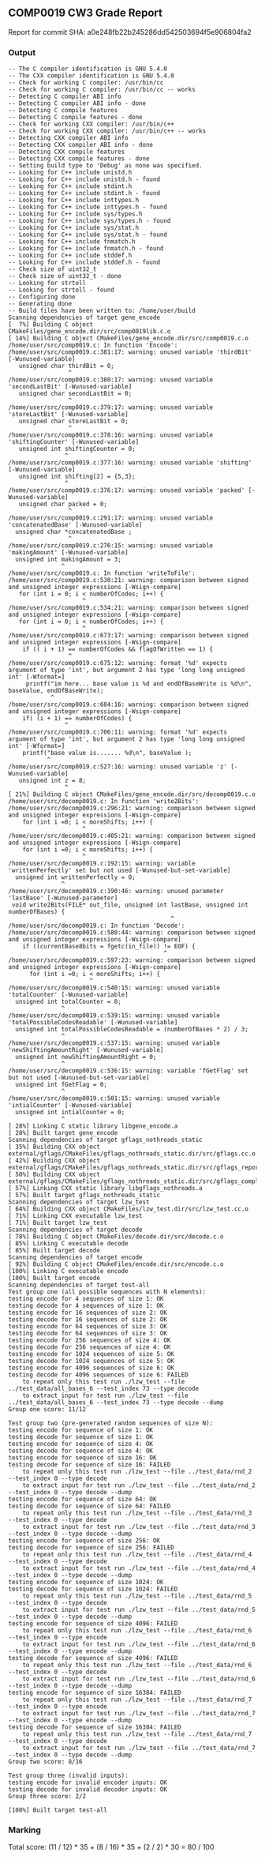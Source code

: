 ## COMP0019 CW3 Grade Report
Report for commit SHA: a0e248fb22b245286dd542503694f5e906804fa2

### Output


    -- The C compiler identification is GNU 5.4.0
    -- The CXX compiler identification is GNU 5.4.0
    -- Check for working C compiler: /usr/bin/cc
    -- Check for working C compiler: /usr/bin/cc -- works
    -- Detecting C compiler ABI info
    -- Detecting C compiler ABI info - done
    -- Detecting C compile features
    -- Detecting C compile features - done
    -- Check for working CXX compiler: /usr/bin/c++
    -- Check for working CXX compiler: /usr/bin/c++ -- works
    -- Detecting CXX compiler ABI info
    -- Detecting CXX compiler ABI info - done
    -- Detecting CXX compile features
    -- Detecting CXX compile features - done
    -- Setting build type to 'Debug' as none was specified.
    -- Looking for C++ include unistd.h
    -- Looking for C++ include unistd.h - found
    -- Looking for C++ include stdint.h
    -- Looking for C++ include stdint.h - found
    -- Looking for C++ include inttypes.h
    -- Looking for C++ include inttypes.h - found
    -- Looking for C++ include sys/types.h
    -- Looking for C++ include sys/types.h - found
    -- Looking for C++ include sys/stat.h
    -- Looking for C++ include sys/stat.h - found
    -- Looking for C++ include fnmatch.h
    -- Looking for C++ include fnmatch.h - found
    -- Looking for C++ include stddef.h
    -- Looking for C++ include stddef.h - found
    -- Check size of uint32_t
    -- Check size of uint32_t - done
    -- Looking for strtoll
    -- Looking for strtoll - found
    -- Configuring done
    -- Generating done
    -- Build files have been written to: /home/user/build
    Scanning dependencies of target gene_encode
    [  7%] Building C object CMakeFiles/gene_encode.dir/src/comp0019lib.c.o
    [ 14%] Building C object CMakeFiles/gene_encode.dir/src/comp0019.c.o
    /home/user/src/comp0019.c: In function 'Encode':
    /home/user/src/comp0019.c:381:17: warning: unused variable 'thirdBit' [-Wunused-variable]
       unsigned char thirdBit = 0;
                     ^
    /home/user/src/comp0019.c:380:17: warning: unused variable 'secondLastBit' [-Wunused-variable]
       unsigned char secondLastBit = 0;
                     ^
    /home/user/src/comp0019.c:379:17: warning: unused variable 'storeLastBit' [-Wunused-variable]
       unsigned char storeLastBit = 0;
                     ^
    /home/user/src/comp0019.c:378:16: warning: unused variable 'shiftingCounter' [-Wunused-variable]
       unsigned int shiftingCounter = 0;
                    ^
    /home/user/src/comp0019.c:377:16: warning: unused variable 'shifting' [-Wunused-variable]
       unsigned int shifting[2] = {5,3};
                    ^
    /home/user/src/comp0019.c:376:17: warning: unused variable 'packed' [-Wunused-variable]
       unsigned char packed = 0;
                     ^
    /home/user/src/comp0019.c:291:17: warning: unused variable 'concatenatedBase' [-Wunused-variable]
      unsigned char *concatenatedBase ;
                     ^
    /home/user/src/comp0019.c:276:15: warning: unused variable 'makingAmount' [-Wunused-variable]
      unsigned int makingAmount = 3;
                   ^
    /home/user/src/comp0019.c: In function 'writeToFile':
    /home/user/src/comp0019.c:530:21: warning: comparison between signed and unsigned integer expressions [-Wsign-compare]
       for (int i = 0; i < numberOfCodes; i++) {
                         ^
    /home/user/src/comp0019.c:534:21: warning: comparison between signed and unsigned integer expressions [-Wsign-compare]
       for (int i = 0; i < numberOfCodes; i++) {
                         ^
    /home/user/src/comp0019.c:673:17: warning: comparison between signed and unsigned integer expressions [-Wsign-compare]
        if (( i + 1) == numberOfCodes && flagOfWritten == 1) {
                     ^
    /home/user/src/comp0019.c:675:12: warning: format '%d' expects argument of type 'int', but argument 2 has type 'long long unsigned int' [-Wformat=]
         printf("im here... base value is %d and endOfBaseWrite is %d\n", baseValue, endOfBaseWrite);
                ^
    /home/user/src/comp0019.c:684:16: warning: comparison between signed and unsigned integer expressions [-Wsign-compare]
        if( (i + 1) == numberOfCodes) {
                    ^
    /home/user/src/comp0019.c:706:11: warning: format '%d' expects argument of type 'int', but argument 2 has type 'long long unsigned int' [-Wformat=]
        printf("base value is....... %d\n", baseValue );
               ^
    /home/user/src/comp0019.c:527:16: warning: unused variable 'z' [-Wunused-variable]
       unsigned int z = 8;
                    ^
    [ 21%] Building C object CMakeFiles/gene_encode.dir/src/decomp0019.c.o
    /home/user/src/decomp0019.c: In function 'write2Bits':
    /home/user/src/decomp0019.c:296:21: warning: comparison between signed and unsigned integer expressions [-Wsign-compare]
        for (int i =0; i < moreShifts; i++) {
                         ^
    /home/user/src/decomp0019.c:405:21: warning: comparison between signed and unsigned integer expressions [-Wsign-compare]
        for (int i =0; i < moreShifts; i++) {
                         ^
    /home/user/src/decomp0019.c:192:15: warning: variable 'writtenPerfectly' set but not used [-Wunused-but-set-variable]
      unsigned int writtenPerfectly = 0;
                   ^
    /home/user/src/decomp0019.c:190:46: warning: unused parameter 'lastBase' [-Wunused-parameter]
     void write2Bits(FILE* out_file, unsigned int lastBase, unsigned int numberOfBases) {
                                                  ^
    /home/user/src/decomp0019.c: In function 'Decode':
    /home/user/src/decomp0019.c:580:44: warning: comparison between signed and unsigned integer expressions [-Wsign-compare]
        if ((currentBase8bits = fgetc(in_file)) != EOF) {
                                                ^
    /home/user/src/decomp0019.c:597:23: warning: comparison between signed and unsigned integer expressions [-Wsign-compare]
          for (int i =0; i < moreShifts; i++) {
                           ^
    /home/user/src/decomp0019.c:540:15: warning: unused variable 'totalCounter' [-Wunused-variable]
      unsigned int totalCounter = 0;
                   ^
    /home/user/src/decomp0019.c:539:15: warning: unused variable 'totalPossibleCodesReadable' [-Wunused-variable]
      unsigned int totalPossibleCodesReadable = (numberOfBases * 2) / 3;
                   ^
    /home/user/src/decomp0019.c:537:15: warning: unused variable 'newShiftingAmountRight' [-Wunused-variable]
      unsigned int newShiftingAmountRight = 0;
                   ^
    /home/user/src/decomp0019.c:536:15: warning: variable 'fGetFlag' set but not used [-Wunused-but-set-variable]
      unsigned int fGetFlag = 0;
                   ^
    /home/user/src/decomp0019.c:501:15: warning: unused variable 'intialCounter' [-Wunused-variable]
      unsigned int intialCounter = 0;
                   ^
    [ 28%] Linking C static library libgene_encode.a
    [ 28%] Built target gene_encode
    Scanning dependencies of target gflags_nothreads_static
    [ 35%] Building CXX object external/gflags/CMakeFiles/gflags_nothreads_static.dir/src/gflags.cc.o
    [ 42%] Building CXX object external/gflags/CMakeFiles/gflags_nothreads_static.dir/src/gflags_reporting.cc.o
    [ 50%] Building CXX object external/gflags/CMakeFiles/gflags_nothreads_static.dir/src/gflags_completions.cc.o
    [ 57%] Linking CXX static library libgflags_nothreads.a
    [ 57%] Built target gflags_nothreads_static
    Scanning dependencies of target lzw_test
    [ 64%] Building CXX object CMakeFiles/lzw_test.dir/src/lzw_test.cc.o
    [ 71%] Linking CXX executable lzw_test
    [ 71%] Built target lzw_test
    Scanning dependencies of target decode
    [ 78%] Building C object CMakeFiles/decode.dir/src/decode.c.o
    [ 85%] Linking C executable decode
    [ 85%] Built target decode
    Scanning dependencies of target encode
    [ 92%] Building C object CMakeFiles/encode.dir/src/encode.c.o
    [100%] Linking C executable encode
    [100%] Built target encode
    Scanning dependencies of target test-all
    Test group one (all possible sequences with N elements):
    testing encode for 4 sequences of size 1: OK
    testing decode for 4 sequences of size 1: OK
    testing encode for 16 sequences of size 2: OK
    testing decode for 16 sequences of size 2: OK
    testing encode for 64 sequences of size 3: OK
    testing decode for 64 sequences of size 3: OK
    testing encode for 256 sequences of size 4: OK
    testing decode for 256 sequences of size 4: OK
    testing encode for 1024 sequences of size 5: OK
    testing decode for 1024 sequences of size 5: OK
    testing encode for 4096 sequences of size 6: OK
    testing decode for 4096 sequences of size 6: FAILED
    	to repeat only this test run ./lzw_test --file ../test_data/all_bases_6 --test_index 73 --type decode
    	to extract input for test run ./lzw_test --file ../test_data/all_bases_6 --test_index 73 --type decode --dump
    Group one score: 11/12
    
    Test group two (pre-generated random sequences of size N):
    testing encode for sequence of size 1: OK
    testing decode for sequence of size 1: OK
    testing encode for sequence of size 4: OK
    testing decode for sequence of size 4: OK
    testing encode for sequence of size 16: OK
    testing decode for sequence of size 16: FAILED
    	to repeat only this test run ./lzw_test --file ../test_data/rnd_2 --test_index 0 --type decode
    	to extract input for test run ./lzw_test --file ../test_data/rnd_2 --test_index 0 --type decode --dump
    testing encode for sequence of size 64: OK
    testing decode for sequence of size 64: FAILED
    	to repeat only this test run ./lzw_test --file ../test_data/rnd_3 --test_index 0 --type decode
    	to extract input for test run ./lzw_test --file ../test_data/rnd_3 --test_index 0 --type decode --dump
    testing encode for sequence of size 256: OK
    testing decode for sequence of size 256: FAILED
    	to repeat only this test run ./lzw_test --file ../test_data/rnd_4 --test_index 0 --type decode
    	to extract input for test run ./lzw_test --file ../test_data/rnd_4 --test_index 0 --type decode --dump
    testing encode for sequence of size 1024: OK
    testing decode for sequence of size 1024: FAILED
    	to repeat only this test run ./lzw_test --file ../test_data/rnd_5 --test_index 0 --type decode
    	to extract input for test run ./lzw_test --file ../test_data/rnd_5 --test_index 0 --type decode --dump
    testing encode for sequence of size 4096: FAILED
    	to repeat only this test run ./lzw_test --file ../test_data/rnd_6 --test_index 0 --type encode
    	to extract input for test run ./lzw_test --file ../test_data/rnd_6 --test_index 0 --type encode --dump
    testing decode for sequence of size 4096: FAILED
    	to repeat only this test run ./lzw_test --file ../test_data/rnd_6 --test_index 0 --type decode
    	to extract input for test run ./lzw_test --file ../test_data/rnd_6 --test_index 0 --type decode --dump
    testing encode for sequence of size 16384: FAILED
    	to repeat only this test run ./lzw_test --file ../test_data/rnd_7 --test_index 0 --type encode
    	to extract input for test run ./lzw_test --file ../test_data/rnd_7 --test_index 0 --type encode --dump
    testing decode for sequence of size 16384: FAILED
    	to repeat only this test run ./lzw_test --file ../test_data/rnd_7 --test_index 0 --type decode
    	to extract input for test run ./lzw_test --file ../test_data/rnd_7 --test_index 0 --type decode --dump
    Group two score: 8/16
    
    Test group three (invalid inputs):
    testing encode for invalid encoder inputs: OK
    testing decode for invalid decoder inputs: OK
    Group three score: 2/2
    
    [100%] Built target test-all
    


### Marking

Total score: (11 / 12) * 35 + (8 / 16) * 35 + (2 / 2) * 30 = 80 / 100

